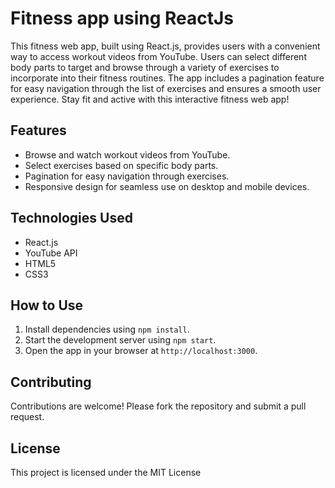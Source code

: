 # Fitness app using ReactJs

This fitness web app, built using React.js, provides users with a convenient way to access workout videos from YouTube. Users can select different body parts to target and browse through a variety of exercises to incorporate into their fitness routines. The app includes a pagination feature for easy navigation through the list of exercises and ensures a smooth user experience. Stay fit and active with this interactive fitness web app!

## Features

- Browse and watch workout videos from YouTube.
- Select exercises based on specific body parts.
- Pagination for easy navigation through exercises.
- Responsive design for seamless use on desktop and mobile devices.

## Technologies Used

- React.js
- YouTube API
- HTML5
- CSS3

## How to Use

1. Install dependencies using `npm install`.
2. Start the development server using `npm start`.
3. Open the app in your browser at `http://localhost:3000`.


## Contributing

Contributions are welcome! Please fork the repository and submit a pull request.

## License

This project is licensed under the MIT License

 
